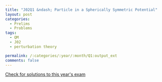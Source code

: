 ```yaml
---
title: "J02Q1 &ndash; Particle in a Spherically Symmetric Potential"
layout: post
categories:
  - Prelims
  - Problems
tags:
  - QM
  - J02
  - perturbation theory

permalink: /:categories/:year/:month/Q1:output_ext
comments: false
---
```

<object data="2002J1Q.pdf" type="application/pdf" width="100%" height="500"></object>
<div class="message"><a href='https://princetonprelim.com/prelim/8/'>Check for solutions to this year's exam</a></div>